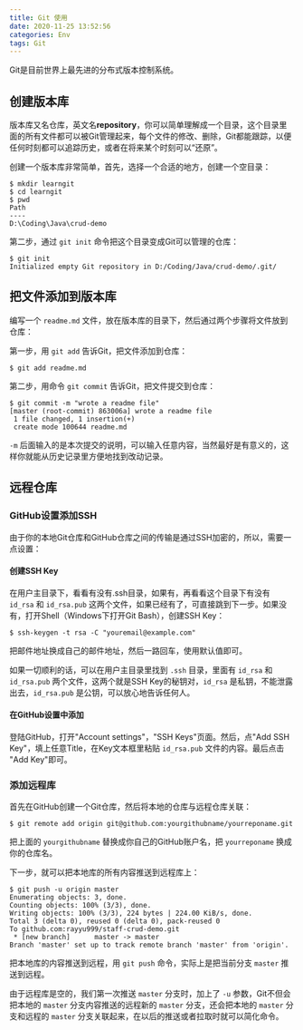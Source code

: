 ```yaml
---
title: Git 使用
date: 2020-11-25 13:52:56
categories: Env
tags: Git
---
```




Git是目前世界上最先进的分布式版本控制系统。

<!--more-->



## 创建版本库

版本库又名仓库，英文名**repository**，你可以简单理解成一个目录，这个目录里面的所有文件都可以被Git管理起来，每个文件的修改、删除，Git都能跟踪，以便任何时刻都可以追踪历史，或者在将来某个时刻可以“还原”。

创建一个版本库非常简单，首先，选择一个合适的地方，创建一个空目录：

```shell
$ mkdir learngit
$ cd learngit
$ pwd
Path
----
D:\Coding\Java\crud-demo
```

第二步，通过 `git init` 命令把这个目录变成Git可以管理的仓库：

```shell
$ git init
Initialized empty Git repository in D:/Coding/Java/crud-demo/.git/
```



## 把文件添加到版本库

编写一个 `readme.md` 文件，放在版本库的目录下，然后通过两个步骤将文件放到仓库：

第一步，用 `git add` 告诉Git，把文件添加到仓库：

```shell
$ git add readme.md
```

第二步，用命令 `git commit` 告诉Git，把文件提交到仓库：

```shell
$ git commit -m "wrote a readme file"
[master (root-commit) 863006a] wrote a readme file
 1 file changed, 1 insertion(+)
 create mode 100644 readme.md
```

`-m` 后面输入的是本次提交的说明，可以输入任意内容，当然最好是有意义的，这样你就能从历史记录里方便地找到改动记录。



## 远程仓库

### GitHub设置添加SSH

由于你的本地Git仓库和GitHub仓库之间的传输是通过SSH加密的，所以，需要一点设置：

#### 创建SSH Key

在用户主目录下，看看有没有.ssh目录，如果有，再看看这个目录下有没有 `id_rsa` 和 `id_rsa.pub` 这两个文件，如果已经有了，可直接跳到下一步。如果没有，打开Shell（Windows下打开Git Bash），创建SSH Key：

```shell
$ ssh-keygen -t rsa -C "youremail@example.com"
```

把邮件地址换成自己的邮件地址，然后一路回车，使用默认值即可。

如果一切顺利的话，可以在用户主目录里找到 `.ssh` 目录，里面有 `id_rsa` 和 `id_rsa.pub` 两个文件，这两个就是SSH Key的秘钥对，`id_rsa` 是私钥，不能泄露出去，`id_rsa.pub` 是公钥，可以放心地告诉任何人。

#### 在GitHub设置中添加

登陆GitHub，打开"Account settings"，"SSH Keys"页面。然后，点"Add SSH Key"，填上任意Title，在Key文本框里粘贴 `id_rsa.pub` 文件的内容。最后点击 "Add Key"即可。



### 添加远程库

首先在GitHub创建一个Git仓库，然后将本地的仓库与远程仓库关联：

```shell
$ git remote add origin git@github.com:yourgithubname/yourreponame.git
```

把上面的 `yourgithubname` 替换成你自己的GitHub账户名，把 `yourreponame` 换成你的仓库名。

下一步，就可以把本地库的所有内容推送到远程库上：

```shell
$ git push -u origin master
Enumerating objects: 3, done.
Counting objects: 100% (3/3), done.
Writing objects: 100% (3/3), 224 bytes | 224.00 KiB/s, done.
Total 3 (delta 0), reused 0 (delta 0), pack-reused 0
To github.com:rayyu999/staff-crud-demo.git
 * [new branch]      master -> master
Branch 'master' set up to track remote branch 'master' from 'origin'.
```

把本地库的内容推送到远程，用 `git push` 命令，实际上是把当前分支 `master` 推送到远程。

由于远程库是空的，我们第一次推送 `master` 分支时，加上了 `-u` 参数，Git不但会把本地的 `master` 分支内容推送的远程新的 `master` 分支，还会把本地的 `master` 分支和远程的 `master` 分支关联起来，在以后的推送或者拉取时就可以简化命令。